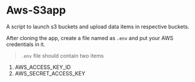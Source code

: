 # Aws-S3app
A script to launch s3 buckets and upload data items in respective buckets.

After cloning the app, create a file named as `.env` and put your AWS credentials in it.

> `.env` file should contain two items
  1. AWS_ACCESS_KEY_ID
  2. AWS_SECRET_ACCESS_KEY
  
